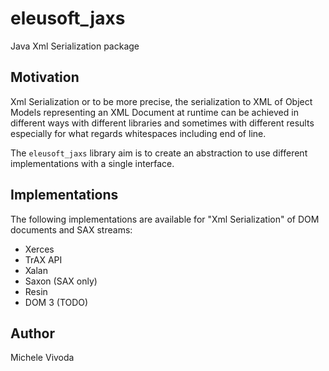 eleusoft_jaxs
=============

Java Xml Serialization package 

Motivation
----------

Xml Serialization or to be more precise, the serialization to XML of Object Models representing an XML Document at runtime can be achieved in different ways with different libraries and sometimes with different results especially for what regards whitespaces including end of line.

The `eleusoft_jaxs` library aim is to create an abstraction to use different implementations with a single interface.


Implementations
---------------

The following implementations are available for "Xml Serialization" of DOM documents and SAX streams:

- Xerces
- TrAX API
- Xalan
- Saxon (SAX only)
- Resin
- DOM 3 (TODO)


Author
------

Michele Vivoda

